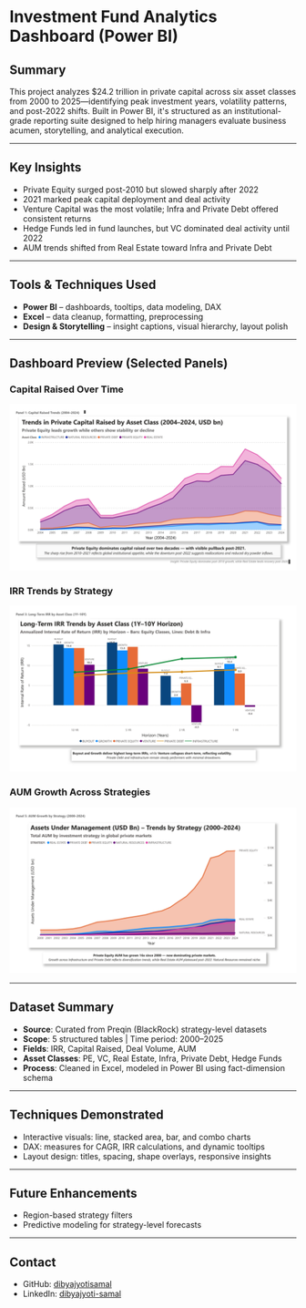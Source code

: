 # Investment Fund Analytics Dashboard (Power BI)

## Summary

This project analyzes $24.2 trillion in private capital across six asset classes from 2000 to 2025—identifying peak investment years, volatility patterns, and post-2022 shifts. Built in Power BI, it's structured as an institutional-grade reporting suite designed to help hiring managers evaluate business acumen, storytelling, and analytical execution.

---

## Key Insights

- Private Equity surged post-2010 but slowed sharply after 2022
- 2021 marked peak capital deployment and deal activity
- Venture Capital was the most volatile; Infra and Private Debt offered consistent returns
- Hedge Funds led in fund launches, but VC dominated deal activity until 2022
- AUM trends shifted from Real Estate toward Infra and Private Debt

---

## Tools & Techniques Used

- **Power BI** – dashboards, tooltips, data modeling, DAX
- **Excel** – data cleanup, formatting, preprocessing
- **Design & Storytelling** – insight captions, visual hierarchy, layout polish

---

## Dashboard Preview (Selected Panels)

### Capital Raised Over Time
![Panel 1 - Capital Raised](Dashboard_panels/Panel_1_Capital_Raised_Trends_by_Asset_Class_2004_2024.jpg)

### IRR Trends by Strategy
![Panel 3 - IRR Trends](Dashboard_panels/Panel_3_IRR_Trends_by_Asset_Class_1Y_to_10Y_Horizon.jpg)

### AUM Growth Across Strategies
![Panel 5 - AUM Growth](Dashboard_panels/Panel_5_AUM_Growth_by_Strategy_2000_2024.jpg)

---

## Dataset Summary

- **Source**: Curated from Preqin (BlackRock) strategy-level datasets
- **Scope**: 5 structured tables | Time period: 2000–2025
- **Fields**: IRR, Capital Raised, Deal Volume, AUM
- **Asset Classes**: PE, VC, Real Estate, Infra, Private Debt, Hedge Funds
- **Process**: Cleaned in Excel, modeled in Power BI using fact-dimension schema

---

## Techniques Demonstrated

- Interactive visuals: line, stacked area, bar, and combo charts
- DAX: measures for CAGR, IRR calculations, and dynamic tooltips
- Layout design: titles, spacing, shape overlays, responsive insights

---

## Future Enhancements

- Region-based strategy filters
- Predictive modeling for strategy-level forecasts

---

## Contact

- GitHub: [dibyajyotisamal](https://github.com/dibyajyotisamal)
- LinkedIn: [dibyajyoti-samal](https://www.linkedin.com/in/dibyajyoti-samal/)


